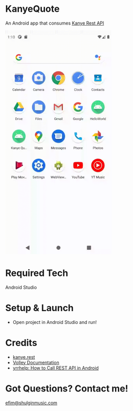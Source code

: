# KanyeQuote
An Android app that consumes <a href="https://api.kanye.rest/">Kanye Rest API</a>

<img src="img/kanye_demo.gif" height="700">

# Required Tech

Android Studio

# Setup & Launch

* Open project in Android Studio and run!

# Credits

* <a href="https://github.com/ajzbc/kanye.rest">kanye.rest</a>
* <a href="https://developer.android.com/training/volley">Volley Documentation</a>
* <a href="https://www.youtube.com/watch?v=DpEg_UVkv6E">yrrhelp: How to Call REST API in Android</a>

# Got Questions? Contact me!
efim@shulginmusic.com
